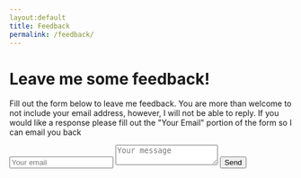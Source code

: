 ```yaml
---
layout:default
title: Feedback
permalink: /feedback/
---
```


# Leave me some feedback! 

<p> Fill out the form below to leave me feedback. You are more than welcome to not include your email address, however, I will not be able to reply. If you would like a response please fill out the "Your Email" portion of the form so I can email you back </p>

<form method="POST" action="http://formspree.io/flippenemily@gmail.com">
  <input type="email" name="email" placeholder="Your email">
  <textarea name="message" placeholder="Your message"></textarea>
  <button type="submit">Send</button>
</form>
